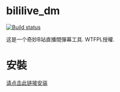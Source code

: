 bililive_dm
=======

[![Build status](https://ci.appveyor.com/api/projects/status/4ung75nx9remwc7j?svg=true)](https://ci.appveyor.com/project/copyliu/bililive-dm)

这是一个奇妙B站直播間彈幕工具. WTFPL授權.

安裝
=======

[请点击此链接安装](https://soft.ceve-market.org/bilibili_dm/Bililive_dm.application) 